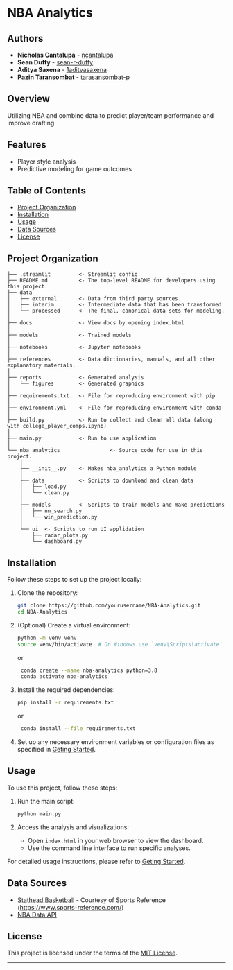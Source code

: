 # NBA Analytics


## Authors
- **Nicholas Cantalupa** - [ncantalupa](https://github.com/ncantalupa)
- **Sean Duffy** - [sean-r-duffy](https://github.com/sean-r-duffy)
- **Aditya Saxena** - [1adityasaxena](https://github.com/1adityasaxena)
- **Pazin Taransombat** - [tarasansombat-p](https://github.com/tarasansombat-p)


## Overview
Utilizing NBA and combine data to predict player/team performance and improve drafting


## Features
- Player style analysis
- Predictive modeling for game outcomes


## Table of Contents
- [Project Organization](#project-organization)
- [Installation](#installation)
- [Usage](#usage)
- [Data Sources](#data-sources)
- [License](#license)


## Project Organization

```
├── .streamlit         <- Streamlit config
├── README.md          <- The top-level README for developers using this project.
├── data
│   ├── external       <- Data from third party sources.
│   ├── interim        <- Intermediate data that has been transformed.
│   └── processed      <- The final, canonical data sets for modeling.
│
├── docs               <- View docs by opening index.html
│
├── models             <- Trained models
│
├── notebooks          <- Jupyter notebooks
│
├── references         <- Data dictionaries, manuals, and all other explanatory materials.
│
├── reports            <- Generated analysis 
│   └── figures        <- Generated graphics
│
├── requirements.txt   <- File for reproducing environment with pip
│
├── environment.yml    <- File for reproducing environment with conda
│
├── build.py           <- Run to collect and clean all data (along with college_player_comps.ipynb)
│
├── main.py            <- Run to use application
│
└── nba_analytics                <- Source code for use in this project.
    │
    ├── __init__.py    <- Makes nba_analytics a Python module
    │
    ├── data           <- Scripts to download and clean data
    │   ├── load.py
    │   └── clean.py
    │
    ├── models         <- Scripts to train models and make predictions
    │   ├── nn_search.py
    │   └── win_prediction.py
    │
    └── ui  <- Scripts to run UI applidation
        ├── radar_plots.py
        └── dashboard.py
```


## Installation
Follow these steps to set up the project locally:

1. Clone the repository:
    ```sh
    git clone https://github.com/yourusername/NBA-Analytics.git
    cd NBA-Analytics
    ```

2. (Optional) Create a virtual environment:
    ```sh
    python -m venv venv
    source venv/bin/activate  # On Windows use `venv\Scripts\activate`
    ```
   or
   ```sh
    conda create --name nba-analytics python=3.8
    conda activate nba-analytics
    ```

3. Install the required dependencies:
    ```sh
    pip install -r requirements.txt
    ```
   or
   ```sh
    conda install --file requirements.txt
    ```

4. Set up any necessary environment variables or configuration files as specified in [Geting Started](./docs/docs/getting-started.md).


## Usage
To use this project, follow these steps:

1. Run the main script:
    ```sh
    python main.py
    ```

2. Access the analysis and visualizations:
    - Open `index.html` in your web browser to view the dashboard.
    - Use the command line interface to run specific analyses.

For detailed usage instructions, please refer to [Geting Started](./docs/docs/getting-started.md).


## Data Sources
- [Stathead Basketball](https://stathead.com/basketball/) - Courtesy of Sports Reference (https://www.sports-reference.com/)
- [NBA Data API](https://github.com/swar/nba_api)

## License
This project is licensed under the terms of the [MIT License](./LICENSE).

--------
